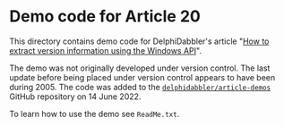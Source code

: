 # Demo code for Article 20

This directory contains demo code for DelphiDabbler's article "[How to extract version information using the Windows API](https://delphidabbler.com/articles/article-20)".

The demo was not originally developed under version control. The last update before being placed under version control appears to have been during 2005. The code was added to the [`delphidabbler/article-demos`](https://github.com/delphidabbler/article-demos) GitHub repository on 14 June 2022.

To learn how to use the demo see `ReadMe.txt`.
